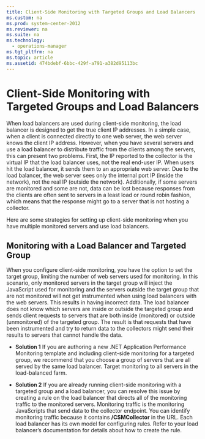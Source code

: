 ```yaml
---
title: Client-Side Monitoring with Targeted Groups and Load Balancers
ms.custom: na
ms.prod: system-center-2012
ms.reviewer: na
ms.suite: na
ms.technology: 
  - operations-manager
ms.tgt_pltfrm: na
ms.topic: article
ms.assetid: 474bdebf-6bbc-429f-a791-a382d95113bc
---
```

# Client-Side Monitoring with Targeted Groups and Load Balancers
When load balancers are used during client\-side monitoring, the load balancer is designed to get the true client IP addresses. In a simple case, when a client is connected directly to one web server, the web server knows the client IP address. However, when you have several servers and use a load balancer to distribute traffic from the clients among the servers, this can present two problems. First, the IP reported to the collector is the virtual IP that the load balancer uses, not the real end\-user IP. When users hit the load balancer, it sends them to an appropriate web server. Due to the load balancer, the web server sees only the internal port IP \(inside the network\), not the real IP \(outside the network\). Additionally, if some servers are monitored and some are not, data can be lost because responses from the clients are often sent to servers in a least load or round robin fashion, which means that the response might go to a server that is not hosting a collector.

Here are some strategies for setting up client\-side monitoring when you have multiple monitored servers and use load balancers.

## Monitoring with a Load Balancer and Targeted Group
When you configure client\-side monitoring, you have the option to set the target group, limiting the number of web servers used for monitoring. In this scenario, only monitored servers in the target group will inject the JavaScript used for monitoring and the servers outside the target group that are not monitored will not get instrumented when using load balancers with the web servers. This results in having incorrect data. The load balancer does not know which servers are inside or outside the targeted group and sends client requests to servers that are both inside \(monitored\) or outside \(unmonitored\) of the targeted group. The result is that requests that have been instrumented and try to return data to the collectors might send their results to servers that cannot handle the data.

-   **Solution 1** If you are authoring a new .NET Application Performance Monitoring template and including client\-side monitoring for a targeted group, we recommend that you choose a group of servers that are all served by the same load balancer. Target monitoring to all servers in the load\-balanced farm.

-   **Solution 2** If you are already running client\-side monitoring with a targeted group and a load balancer, you can resolve this issue by creating a rule on the load balancer that directs all of the monitoring traffic to the monitored servers. Monitoring traffic is the monitoring JavaScripts that send data to the collector endpoint. You can identify monitoring traffic because it contains **\/CSMCollector** in the URL. Each load balancer has its own model for configuring rules. Refer to your load balancer’s documentation for details about how to create the rule.


